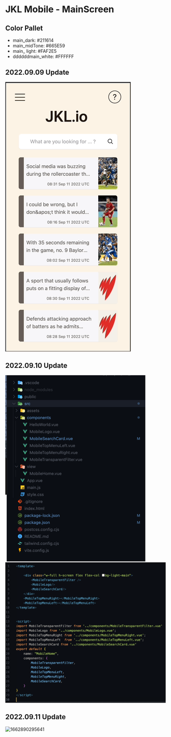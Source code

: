 # JKL Mobile - MainScreen

## Color Pallet

- main_dark:                 #211614
- main_midTone:          #665E59
- main_ light:                #FAF2E5
- ddddddmain_white:   #FFFFFF

## 2022.09.09 Update

![1662890323703](image/1662890323703.png)

## 2022.09.10 Update

![1662890358693](image/1662890358693.png)
![1662890366732](image/1662890366732.png)

## 2022.09.11 Update

![1662890295641](image/1662890295641.png)

